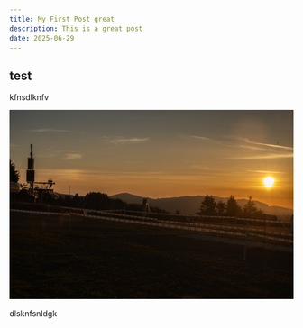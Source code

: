 ```yaml
---
title: My First Post great
description: This is a great post
date: 2025-06-29
---
```


## test
kfnsdlknfv

![image](https://github.com/4C-Winterberg-e-V/4C-blog/blob/eb3f6829eab0f394c6549fcc4c1a7c734e214da9/img/herosection.jpg)

dlsknfsnldgk
